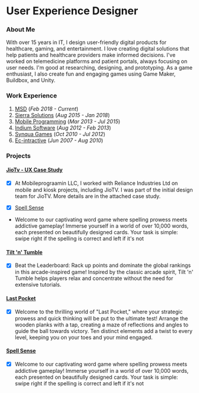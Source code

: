 # User Experience Designer 


### About Me
With over 15 years in IT, I design user-friendly digital products for healthcare, gaming, and entertainment. I love creating digital solutions that help patients and healthcare providers make informed decisions. I've worked on telemedicine platforms and patient portals, always focusing on user needs. I'm good at researching, designing, and prototyping. As a game enthusiast, I also create fun and engaging games using Game Maker, Buildbox, and Unity.


### Work Experience 
1. [MSD](https://www.msd.com) (_Feb 2018 - Current_)
2. [Sierra Solutions](https://sierra.sg) (_Aug 2015 - Jan 2018_)
3. [Mobile Programming](https://www.mobileprogramming.com) (_Mar 2013 - Jul 2015_)
4. [Indium Software](https://www.indiumsoftware.com) (_Aug 2012 - Feb 2013_)
5. [Synqua Games](https://synqua.com) (_Oct 2010 - Jul 2012_)
6. [Ec-intractive](https://www.mobygames.com/company/6791/ec-interactive-ltd/) (_Jun 2007 - Aug 2010_)


### Projects
#### [JioTv - UX Case Study](https://www.msd.com)
- [x] At Mobileprograamin LLC, I worked with Reliance Industries Ltd on mobile and kiosk projects, including JioTV. I was part of the initial design team for JioTV. More details are in the attached case study.

- [x] [Spell Sense](https://apps.apple.com/in/app/spell-sense/id6502336550/740)
- Welcome to our captivating word game where spelling prowess meets addictive gameplay! Immerse yourself in a world of over 10,000 words, each presented on beautifully designed cards. Your task is simple: swipe right if the spelling is correct and left if it's not

#### [Tilt 'n' Tumble](https://apps.apple.com/in/app/tilt-n-tumble/id6504755276)
- [x]  Beat the Leaderboard: Rack up points and dominate the global rankings in this arcade-inspired game! Inspired by the classic arcade spirit, Tilt 'n' Tumble helps players relax and concentrate without the need for extensive tutorials.

#### [Last Pocket](https://apps.apple.com/th/app/last-pocket/id6445848461)
- [x] Welcome to the thrilling world of "Last Pocket," where your strategic prowess and quick thinking will be put to the ultimate test! Arrange the wooden planks with a tap, creating a maze of reflections and angles to guide the ball towards victory. Ten distinct elements add a twist to every level, keeping you on your toes and your mind engaged.

#### [Spell Sense](https://apps.apple.com/in/app/tilt-n-tumble/id6504755276)
- [x] Welcome to our captivating word game where spelling prowess meets addictive gameplay! Immerse yourself in a world of over 10,000 words, each presented on beautifully designed cards. Your task is simple: swipe right if the spelling is correct and left if it's not


  
